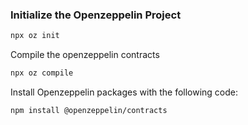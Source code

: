 ### Initialize the Openzeppelin Project

```bash
npx oz init
```

Compile the openzeppelin contracts

```bash
npx oz compile
```

Install Openzeppelin packages with the following code: 

```bash
npm install @openzeppelin/contracts
```